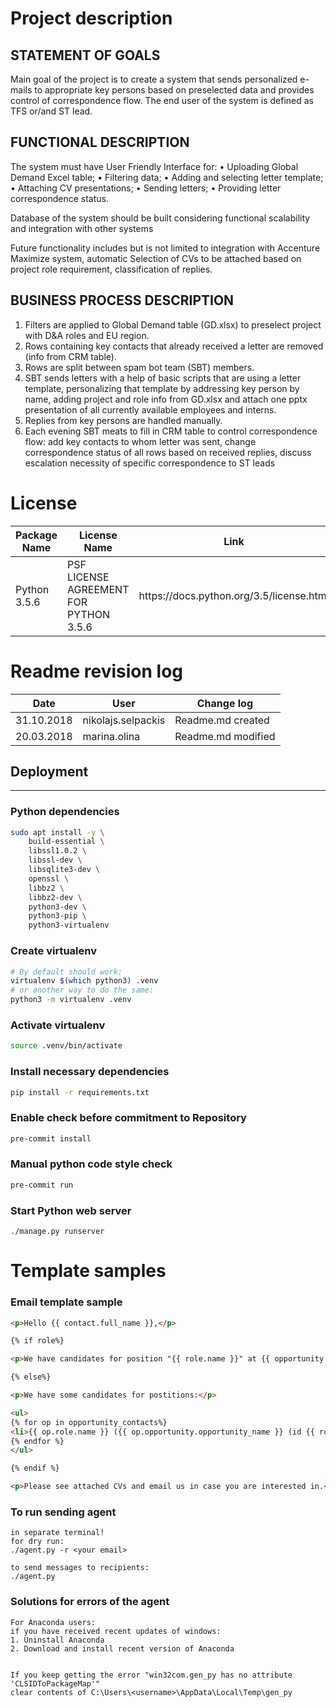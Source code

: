 # Project description
## STATEMENT OF GOALS

Main goal of the project is to create a system that sends personalized e-mails to appropriate key persons based on preselected data and provides control of correspondence flow.
The end user of the system is defined as TFS or/and ST lead.


## FUNCTIONAL DESCRIPTION

The system must have User Friendly Interface for:
•	Uploading Global Demand Excel table;
•	Filtering data;
•	Adding and selecting letter template;
•	Attaching CV presentations;
•	Sending letters; 
•	Providing letter correspondence status.

Database of the system should be built considering functional scalability and integration with other systems

Future functionality includes but is not limited to integration with Accenture Maximize system, automatic Selection of CVs to be attached based on project role requirement, classification of replies.


## BUSINESS PROCESS DESCRIPTION

1) Filters are applied to Global Demand table (GD.xlsx) to preselect project with D&A roles and EU region.
2) Rows containing key contacts that already received a letter are removed (info from CRM table).
3) Rows are split between spam bot team (SBT) members.
4) SBT sends letters with a help of basic scripts that are using a letter template, personalizing that template by addressing key person by name, adding project and role info from GD.xlsx and attach one pptx presentation of all currently available employees and interns.
5) Replies from key persons are handled manually. 
6) Each evening SBT meats to fill in CRM table to control correspondence flow: add key contacts to whom letter was sent, change correspondence status of all rows based on received replies, discuss escalation necessity of specific correspondence to ST leads

# License
<table>
  <thead>
    <tr>
      <th>Package Name</th>
      <th>License Name</th>
      <th>Link</th>
    </tr>
  </thead>
  <tbody>
    <tr>
      <td>Python 3.5.6</td>
      <td>PSF LICENSE AGREEMENT FOR PYTHON 3.5.6</td>
      <td>https://docs.python.org/3.5/license.html</td>
    </tr>
  </tbody>
</table>

# Readme revision log
<table>
  <thead>
    <tr>
      <th>Date</th>
      <th>User</th>
      <th>Change log</th>
    </tr>
  </thead>
  <tbody>
    <tr>
      <td>31.10.2018</td>
      <td>nikolajs.selpackis</td>
      <td>Readme.md created</td>
    </tr>
    <tr>
      <td>20.03.2018</td>
      <td>marina.olina</td>
      <td>Readme.md modified</td>
    </tr>
  </tbody>
</table>

## Deployment

----

### Python dependencies

```bash
sudo apt install -y \
    build-essential \
    libssl1.0.2 \
    libssl-dev \
    libsqlite3-dev \
    openssl \
    libbz2 \
    libbz2-dev \
    python3-dev \
    python3-pip \
    python3-virtualenv
```

### Create virtualenv

```bash
# By default should work:
virtualenv $(which python3) .venv
# or another way to do the same:
python3 -m virtualenv .venv
```

### Activate virtualenv

```bash
source .venv/bin/activate
```

### Install necessary dependencies

```bash
pip install -r requirements.txt
```

### Enable check before commitment to Repository

```bash
pre-commit install
```

### Manual python code style check

```bash
pre-commit run
```


### Start Python web server

```
./manage.py runserver
```

# Template samples

### Email template sample

```html
<p>Hello {{ contact.full_name }},</p>

{% if role%}

<p>We have candidates for position "{{ role.name }}" at {{ opportunity.opportunity_name }}.

{% else%}

<p>We have some candidates for postitions:</p>

<ul>
{% for op in opportunity_contacts%}
<li>{{ op.role.name }} ({{ op.opportunity.opportunity_name }} (id {{ role.import_key }}))</li>
{% endfor %}
</ul>

{% endif %}

<p>Please see attached CVs and email us in case you are interested in.</p>
```

### To run sending agent

```
in separate terminal!
for dry run:
./agent.py -r <your email>

to send messages to recipients:
./agent.py
```

### Solutions for errors of the agent
```
For Anaconda users:
if you have received recent updates of windows:
1. Uninstall Anaconda
2. Download and install recent version of Anaconda


If you keep getting the error "win32com.gen_py has no attribute 'CLSIDToPackageMap'"
clear contents of C:\Users\<username>\AppData\Local\Temp\gen_py
```
